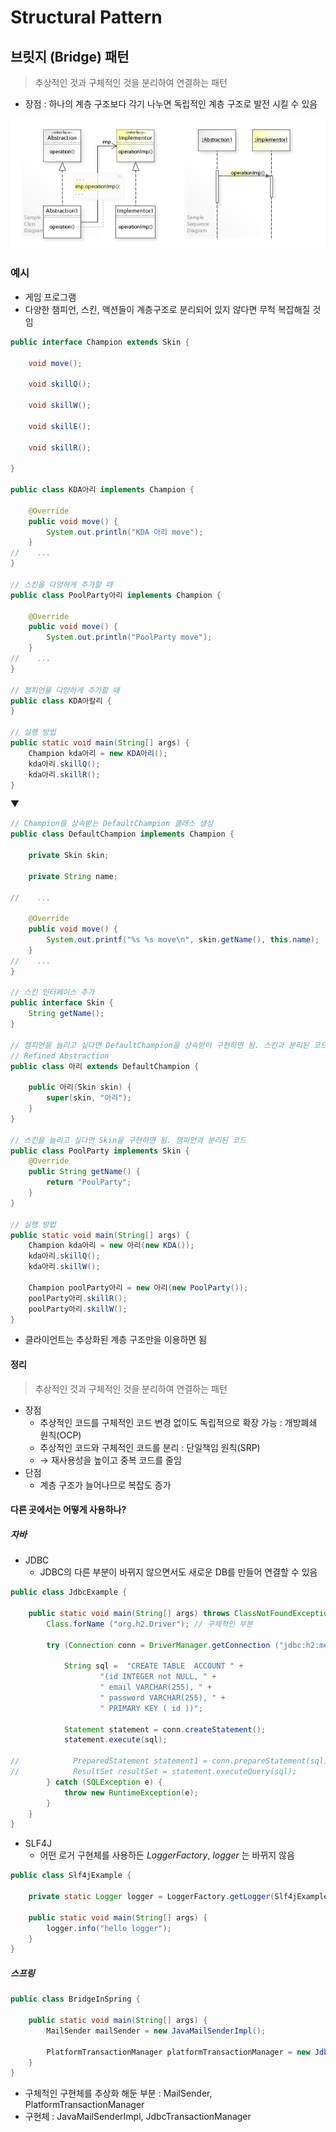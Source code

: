 # Structural Pattern

## 브릿지 (Bridge) 패턴

> 추상적인 것과 구체적인 것을 분리하여 연결하는 패턴

- 장점 : 하나의 계층 구조보다 각기 나누면 독립적인 계층 구조로 발전 시킬 수 있음

![Bridge Pattern UML](Bridge_Pattern_UML.jpg)


### 예시
- 게임 프로그램
- 다양한 챔피언, 스킨, 액션들이 계층구조로 분리되어 있지 않다면 무척 복잡해질 것임


```java
public interface Champion extends Skin {

    void move();

    void skillQ();

    void skillW();

    void skillE();

    void skillR();

}

public class KDA아리 implements Champion {

    @Override
    public void move() {
        System.out.println("KDA 아리 move");
    }
//    ...
}

// 스킨을 다양하게 추가할 때
public class PoolParty아리 implements Champion {

    @Override
    public void move() {
        System.out.println("PoolParty move");
    }
//    ...
}

// 챔피언을 다양하게 추가할 때
public class KDA아칼리 {
}

// 실행 방법
public static void main(String[] args) {
    Champion kda아리 = new KDA아리();
    kda아리.skillQ();
    kda아리.skillR();
}
```

▼

```java
// Champion을 상속받는 DefaultChampion 클래스 생성
public class DefaultChampion implements Champion {

    private Skin skin;

    private String name;

//    ...

    @Override
    public void move() {
        System.out.printf("%s %s move\n", skin.getName(), this.name);
    }
//    ...
}

// 스킨 인터페이스 추가
public interface Skin {
    String getName();
}

// 챔피언을 늘리고 싶다면 DefaultChampion을 상속받아 구현하면 됨. 스킨과 분리된 코드
// Refined Abstraction
public class 아리 extends DefaultChampion {

    public 아리(Skin skin) {
        super(skin, "아리");
    }
}

// 스킨을 늘리고 싶다면 Skin을 구현하면 됨. 챔피언과 분리된 코드
public class PoolParty implements Skin {
    @Override
    public String getName() {
        return "PoolParty";
    }
}

// 실행 방법
public static void main(String[] args) {
    Champion kda아리 = new 아리(new KDA());
    kda아리.skillQ();
    kda아리.skillW();

    Champion poolParty아리 = new 아리(new PoolParty());
    poolParty아리.skillR();
    poolParty아리.skillW();
}
```

- 클라이언트는 추상화된 계층 구조만을 이용하면 됨

#### 정리
> 추상적인 것과 구체적인 것을 분리하여 연결하는 패턴
- 장점
    - 추상적인 코드를 구체적인 코드 변경 없이도 독립적으로 확장 가능 : 개방폐쇄 원칙(OCP)
    - 추상적인 코드와 구체적인 코드를 분리 : 단일책임 원칙(SRP)
    - → 재사용성을 높이고 중복 코드를 줄임
- 단점
    - 계층 구조가 늘어나므로 복잡도 증가
    
#### 다른 곳에서는 어떻게 사용하나?
 
##### 자바
- JDBC
    - JDBC의 다른 부분이 바뀌지 않으면서도 새로운 DB를 만들어 연결할 수 있음
```java
public class JdbcExample {

    public static void main(String[] args) throws ClassNotFoundException {
        Class.forName ("org.h2.Driver"); // 구체적인 부분

        try (Connection conn = DriverManager.getConnection ("jdbc:h2:mem:~/test", "sa","")) { // 추상화된 부분

            String sql =  "CREATE TABLE  ACCOUNT " +
                    "(id INTEGER not NULL, " +
                    " email VARCHAR(255), " +
                    " password VARCHAR(255), " +
                    " PRIMARY KEY ( id ))";

            Statement statement = conn.createStatement();
            statement.execute(sql);

//            PreparedStatement statement1 = conn.prepareStatement(sql);
//            ResultSet resultSet = statement.executeQuery(sql);
        } catch (SQLException e) {
            throw new RuntimeException(e);
        }
    }
}
```

- SLF4J
    - 어떤 로거 구현체를 사용하든 *LoggerFactory*, *logger* 는 바뀌지 않음
```java
public class Slf4jExample {

    private static Logger logger = LoggerFactory.getLogger(Slf4jExample.class);

    public static void main(String[] args) {
        logger.info("hello logger");
    }
}
```

##### 스프링

```java
public class BridgeInSpring {

    public static void main(String[] args) {
        MailSender mailSender = new JavaMailSenderImpl();

        PlatformTransactionManager platformTransactionManager = new JdbcTransactionManager();
    }
}
```
- 구체적인 구현체를 추상화 해둔 부분 : MailSender, PlatformTransactionManager
- 구현체 : JavaMailSenderImpl, JdbcTransactionManager